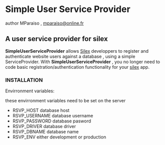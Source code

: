 Simple User Service Provider
=============================

author MParaiso , mparaiso@online.fr

## A user service provider for silex

**SimpleUserServiceProvider** allows [Silex][1] developpers to register and authenticate website users against a database ,
using a simple ServiceProvider. With **SimpleUserServiceProvider** , you no longer need to code basic registration/authentication
functionality for your [silex][1] app.


[1]: https://github.com/fabpot/Silex

### INSTALLATION

Envirronment variables:

these envirronment variables need to be set on the server

+ RSVP_HOST database host
+ RSVP_USERNAME database username
+ RSVP_PASSWORD database pasword
+ RSVP_DRIVER database driver
+ RSVP_DBNAME database name
+ RSVP_ENV either development or production





